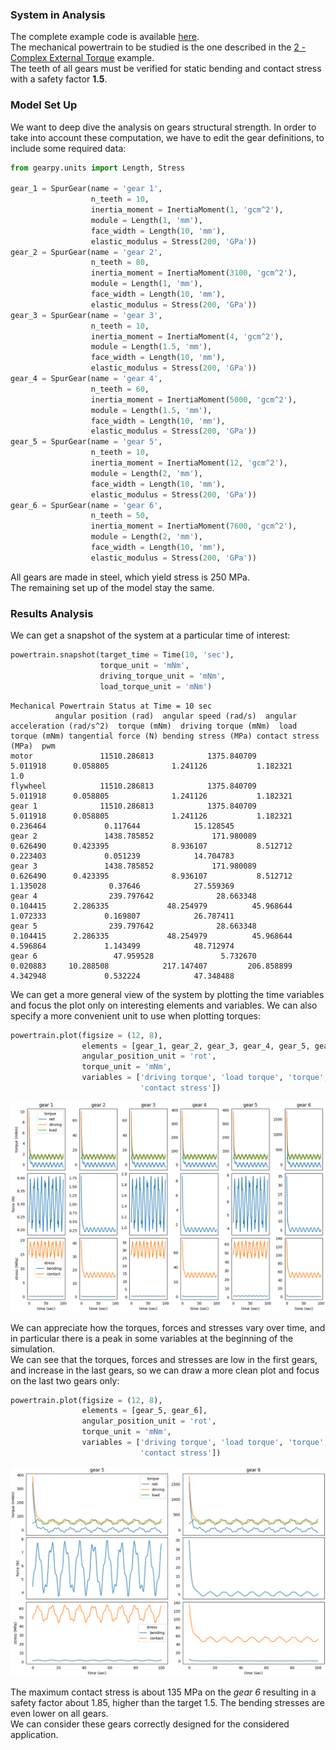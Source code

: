 ### System in Analysis

The complete example code is available
[here](https://github.com/AndreaBlengino/gearpy/blob/master/docs/source/examples/3_gear_structural_analysis/gear_structural_analysis.py).  
The mechanical powertrain to be studied is the one described in the 
[2 - Complex External Torque](https://gearpy.readthedocs.io/en/latest/examples/2_complex_external_torque/index.html) 
example.  
The teeth of all gears must be verified for static bending and contact 
stress with a safety factor **1.5**.  

### Model Set Up

We want to deep dive the analysis on gears structural strength. In order
to take into account these computation, we have to edit the gear 
definitions, to include some required data:

```python
from gearpy.units import Length, Stress

gear_1 = SpurGear(name = 'gear 1',
                  n_teeth = 10,
                  inertia_moment = InertiaMoment(1, 'gcm^2'),
                  module = Length(1, 'mm'),
                  face_width = Length(10, 'mm'),
                  elastic_modulus = Stress(200, 'GPa'))
gear_2 = SpurGear(name = 'gear 2',
                  n_teeth = 80,
                  inertia_moment = InertiaMoment(3100, 'gcm^2'),
                  module = Length(1, 'mm'),
                  face_width = Length(10, 'mm'),
                  elastic_modulus = Stress(200, 'GPa'))
gear_3 = SpurGear(name = 'gear 3',
                  n_teeth = 10,
                  inertia_moment = InertiaMoment(4, 'gcm^2'),
                  module = Length(1.5, 'mm'),
                  face_width = Length(10, 'mm'),
                  elastic_modulus = Stress(200, 'GPa'))
gear_4 = SpurGear(name = 'gear 4',
                  n_teeth = 60,
                  inertia_moment = InertiaMoment(5000, 'gcm^2'),
                  module = Length(1.5, 'mm'),
                  face_width = Length(10, 'mm'),
                  elastic_modulus = Stress(200, 'GPa'))
gear_5 = SpurGear(name = 'gear 5',
                  n_teeth = 10,
                  inertia_moment = InertiaMoment(12, 'gcm^2'),
                  module = Length(2, 'mm'),
                  face_width = Length(10, 'mm'),
                  elastic_modulus = Stress(200, 'GPa'))
gear_6 = SpurGear(name = 'gear 6',
                  n_teeth = 50,
                  inertia_moment = InertiaMoment(7600, 'gcm^2'),
                  module = Length(2, 'mm'),
                  face_width = Length(10, 'mm'),
                  elastic_modulus = Stress(200, 'GPa'))
```

All gears are made in steel, which yield stress is 250 MPa.  
The remaining set up of the model stay the same.

### Results Analysis

We can get a snapshot of the system at a particular time of interest:

```python
powertrain.snapshot(target_time = Time(10, 'sec'),
                    torque_unit = 'mNm',
                    driving_torque_unit = 'mNm',
                    load_torque_unit = 'mNm')
```

```text
Mechanical Powertrain Status at Time = 10 sec
          angular position (rad)  angular speed (rad/s)  angular acceleration (rad/s^2)  torque (mNm)  driving torque (mNm)  load torque (mNm) tangential force (N) bending stress (MPa) contact stress (MPa)  pwm
motor               11510.286813            1375.840709                        5.011918      0.058805              1.241126           1.182321                                                                 1.0
flywheel            11510.286813            1375.840709                        5.011918      0.058805              1.241126           1.182321                                                                    
gear 1              11510.286813            1375.840709                        5.011918      0.058805              1.241126           1.182321             0.236464             0.117644            15.128545     
gear 2               1438.785852             171.980089                        0.626490      0.423395              8.936107           8.512712             0.223403             0.051239            14.704783     
gear 3               1438.785852             171.980089                        0.626490      0.423395              8.936107           8.512712             1.135028              0.37646            27.559369     
gear 4                239.797642              28.663348                        0.104415      2.286335             48.254979          45.968644             1.072333             0.169807            26.787411     
gear 5                239.797642              28.663348                        0.104415      2.286335             48.254979          45.968644             4.596864             1.143499            48.712974     
gear 6                 47.959528               5.732670                        0.020883     10.288508            217.147407         206.858899             4.342948             0.532224            47.348488     
```

We can get a more general view of the system by plotting the time 
variables and focus the plot only on interesting elements and variables. 
We can also specify a more convenient unit to use when plotting torques:

```python
powertrain.plot(figsize = (12, 8),
                elements = [gear_1, gear_2, gear_3, gear_4, gear_5, gear_6],
                angular_position_unit = 'rot',
                torque_unit = 'mNm',
                variables = ['driving torque', 'load torque', 'torque', 'tangential force', 'bending stress',
                             'contact stress'])
```

![](images/plot_1.png)

We can appreciate how the torques, forces and stresses vary over time, 
and in particular there is a peak in some variables at the beginning of
the simulation.  
We can see that the torques, forces and stresses are low in the first
gears, and increase in the last gears, so we can draw a more clean plot
and focus on the last two gears only:

```python
powertrain.plot(figsize = (12, 8),
                elements = [gear_5, gear_6],
                angular_position_unit = 'rot',
                torque_unit = 'mNm',
                variables = ['driving torque', 'load torque', 'torque', 'tangential force', 'bending stress',
                             'contact stress'])
```

![](images/plot_2.png)

The maximum contact stress is about 135 MPa on the *gear 6* resulting in 
a safety factor about 1.85, higher than the target 1.5. The bending 
stresses are even lower on all gears.   
We can consider these gears correctly designed for the considered 
application.
